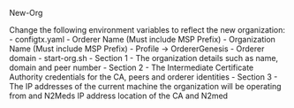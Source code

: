 New-Org

Change the following environment variables to reflect the new organization:
    - configtx.yaml
        - Orderer Name (Must include MSP Prefix)
        - Organization Name (Must include MSP Prefix)
        - Profile -> OrdererGenesis - Orderer domain
    - start-org.sh
        - Section 1 - The organization details such as name, domain and peer number
        - Section 2 - The Intermediate Certificate Authority credentials for the CA, peers and orderer    identities 
        - Section 3 - The IP addresses of the current machine the organization will be operating from     and N2Meds IP address location of the CA and N2med